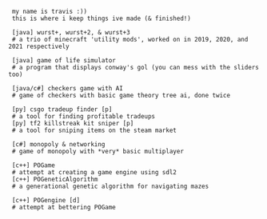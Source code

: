 ```
 my name is travis :))
 this is where i keep things ive made (& finished!)

 [java] wurst+, wurst+2, & wurst+3 
 # a trio of minecraft 'utility mods', worked on in 2019, 2020, and 2021 respectively
 
 [java] game of life simulator 
 # a program that displays conway's gol (you can mess with the sliders too)
 
 [java/c#] checkers game with AI 
 # game of checkers with basic game theory tree ai, done twice
 
 [py] csgo tradeup finder [p] 
 # a tool for finding profitable tradeups
 [py] tf2 killstreak kit sniper [p] 
 # a tool for sniping items on the steam market 

 [c#] monopoly & networking
 # game of monopoly with *very* basic multiplayer
 
 [c++] POGame
 # attempt at creating a game engine using sdl2
 [c++] POGeneticAlgorithm 
 # a generational genetic algorithm for navigating mazes
 
 [c++] POGengine [d] 
 # attempt at bettering POGame

```
<!--
<div>
<img src="https://komarev.com/ghpvc/?username=trvsf&color=8E64D0" alt="trvsf" />
<img src="https://img.shields.io/github/followers/trvsf" alt="trvsf" />
<a href = "https://steamcommunity.com/id/TravisF/"><img src="https://img.shields.io/badge/gamer-dub-ff69b4" alt="trvsf" /></a>
<a href = "https://open.spotify.com/user/yl498az4keh7nteqktw0pvjjd?si=dc1f21ab64284454" taget="blank"><img src="https://img.shields.io/badge/my%20music%20taste%20is-better%20than%20urs-success" alt="trvsf"/></a>
<a href = "https://github.com/WurstPlus" taget="_blank"> <img src="https://img.shields.io/badge/Wurst-Plus-eb801c?style=flat-square&logo=AddThis&logoColor=eb801c" alt="stats" /></a>
</div>
-->
